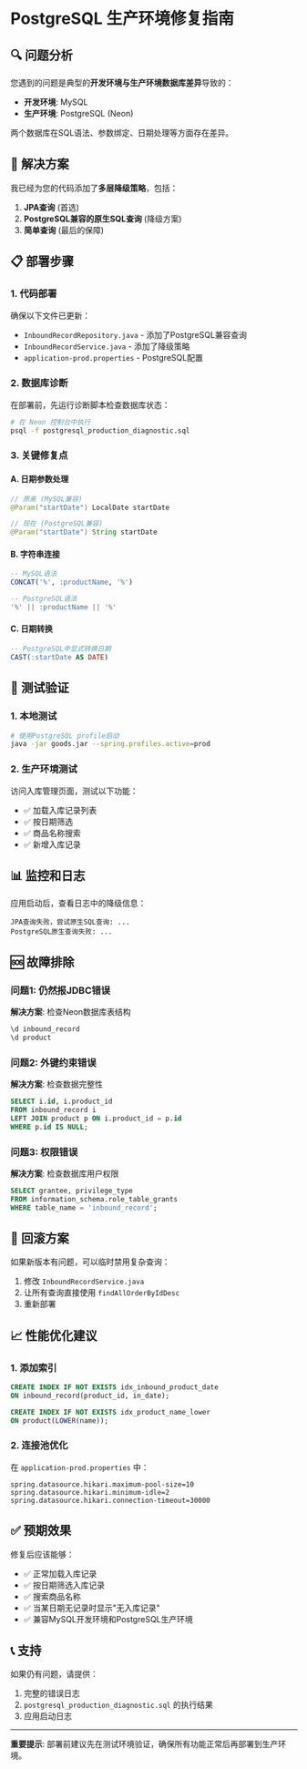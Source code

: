 # PostgreSQL 生产环境修复指南

## 🔍 问题分析

您遇到的问题是典型的**开发环境与生产环境数据库差异**导致的：

- **开发环境**: MySQL
- **生产环境**: PostgreSQL (Neon)

两个数据库在SQL语法、参数绑定、日期处理等方面存在差异。

## 🚀 解决方案

我已经为您的代码添加了**多层降级策略**，包括：

1. **JPA查询** (首选)
2. **PostgreSQL兼容的原生SQL查询** (降级方案)
3. **简单查询** (最后的保障)

## 📋 部署步骤

### 1. 代码部署

确保以下文件已更新：
- `InboundRecordRepository.java` - 添加了PostgreSQL兼容查询
- `InboundRecordService.java` - 添加了降级策略
- `application-prod.properties` - PostgreSQL配置

### 2. 数据库诊断

在部署前，先运行诊断脚本检查数据库状态：

```bash
# 在 Neon 控制台中执行
psql -f postgresql_production_diagnostic.sql
```

### 3. 关键修复点

#### A. 日期参数处理
```java
// 原来 (MySQL兼容)
@Param("startDate") LocalDate startDate

// 现在 (PostgreSQL兼容)  
@Param("startDate") String startDate
```

#### B. 字符串连接
```sql
-- MySQL语法
CONCAT('%', :productName, '%')

-- PostgreSQL语法  
'%' || :productName || '%'
```

#### C. 日期转换
```sql
-- PostgreSQL中显式转换日期
CAST(:startDate AS DATE)
```

## 🔧 测试验证

### 1. 本地测试
```bash
# 使用PostgreSQL profile启动
java -jar goods.jar --spring.profiles.active=prod
```

### 2. 生产环境测试
访问入库管理页面，测试以下功能：
- ✅ 加载入库记录列表
- ✅ 按日期筛选
- ✅ 商品名称搜索
- ✅ 新增入库记录

## 📊 监控和日志

应用启动后，查看日志中的降级信息：
```
JPA查询失败，尝试原生SQL查询: ...
PostgreSQL原生查询失败: ...
```

## 🆘 故障排除

### 问题1: 仍然报JDBC错误
**解决方案**: 检查Neon数据库表结构
```sql
\d inbound_record
\d product
```

### 问题2: 外键约束错误
**解决方案**: 检查数据完整性
```sql
SELECT i.id, i.product_id 
FROM inbound_record i 
LEFT JOIN product p ON i.product_id = p.id 
WHERE p.id IS NULL;
```

### 问题3: 权限错误
**解决方案**: 检查数据库用户权限
```sql
SELECT grantee, privilege_type 
FROM information_schema.role_table_grants 
WHERE table_name = 'inbound_record';
```

## 🔄 回滚方案

如果新版本有问题，可以临时禁用复杂查询：

1. 修改 `InboundRecordService.java`
2. 让所有查询直接使用 `findAllOrderByIdDesc`
3. 重新部署

## 📈 性能优化建议

### 1. 添加索引
```sql
CREATE INDEX IF NOT EXISTS idx_inbound_product_date 
ON inbound_record(product_id, in_date);

CREATE INDEX IF NOT EXISTS idx_product_name_lower 
ON product(LOWER(name));
```

### 2. 连接池优化
在 `application-prod.properties` 中：
```properties
spring.datasource.hikari.maximum-pool-size=10
spring.datasource.hikari.minimum-idle=2
spring.datasource.hikari.connection-timeout=30000
```

## ✅ 预期效果

修复后应该能够：
- ✅ 正常加载入库记录
- ✅ 按日期筛选入库记录  
- ✅ 搜索商品名称
- ✅ 当某日期无记录时显示"无入库记录"
- ✅ 兼容MySQL开发环境和PostgreSQL生产环境

## 📞 支持

如果仍有问题，请提供：
1. 完整的错误日志
2. `postgresql_production_diagnostic.sql` 的执行结果
3. 应用启动日志

---

**重要提示**: 部署前建议先在测试环境验证，确保所有功能正常后再部署到生产环境。